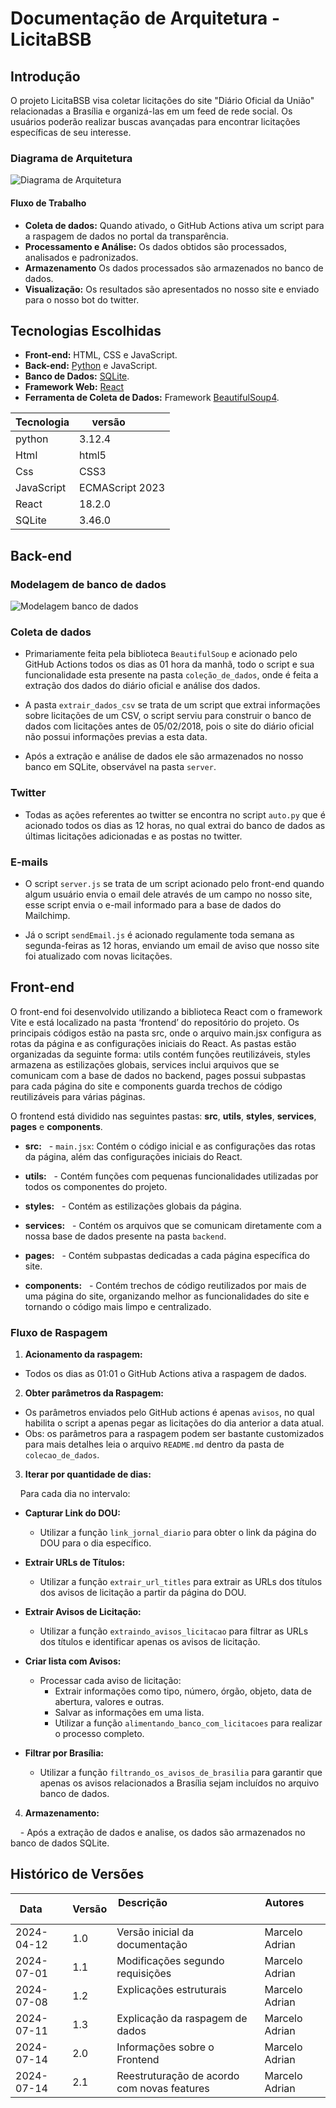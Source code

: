 # Documentação de Arquitetura - LicitaBSB

## Introdução

O projeto LicitaBSB visa coletar licitações do site "Diário Oficial da União" relacionadas a Brasília e organizá-las em um feed de rede social. Os usuários poderão realizar buscas avançadas para encontrar licitações específicas de seu interesse. 

### Diagrama de Arquitetura

![Diagrama de Arquitetura](Diagrama_vai.png)

#### Fluxo de Trabalho
- **Coleta de dados:** Quando ativado, o GitHub Actions ativa um script para a raspagem de dados no portal da transparência.
- **Processamento e Análise:** Os dados obtidos são processados, analisados e padronizados.
- **Armazenamento** Os dados processados são armazenados no banco de dados.
- **Visualização:** Os resultados são apresentados no nosso site e enviado para o nosso bot do twitter.

## Tecnologias Escolhidas

- **Front-end:** HTML, CSS e JavaScript.
- **Back-end:** [Python](https://www.python.org/) e JavaScript.
- **Banco de Dados:** [SQLite](https://www.sqlite.org/).
- **Framework Web:** [React](https://react.dev/)
- **Ferramenta de Coleta de Dados:** Framework [BeautifulSoup4](https://beautiful-soup-4.readthedocs.io/en/latest/).

| Tecnologia | versão          |
|------------|-----------------|
| python     | 3.12.4          |
| Html       | html5           |
| Css        | CSS3            |
| JavaScript | ECMAScript 2023 |
| React      | 18.2.0          |
| SQLite     | 3.46.0          |

## Back-end
### Modelagem de banco de dados

![Modelagem banco de dados](Modelagem_BD.png)
### Coleta de dados

- Primariamente feita pela biblioteca `BeautifulSoup` e acionado pelo GitHub Actions todos os dias as 01 hora da manhã, todo o script e sua funcionalidade esta presente na pasta `coleção_de_dados`, onde é feita a extração dos dados do diário oficial e análise dos dados.

- A pasta `extrair_dados_csv` se trata de um script que extrai informações sobre licitações de um CSV, o script serviu para construir o banco de dados com licitações antes de 05/02/2018, pois o site do diário oficial não possui informações previas a esta data.

- Após a extração e análise de dados ele são armazenados no nosso banco em SQLite, observável na pasta `server`.

### Twitter

- Todas as ações referentes ao twitter se encontra no script `auto.py` que é acionado todos os dias as 12 horas, no qual extrai do banco de dados as últimas licitações adicionadas e as postas no twitter.

### E-mails

- O script `server.js` se trata de um script acionado pelo front-end quando algum usuário envia o email dele através de um campo no nosso site, esse script envia o e-mail informado para a base de dados do Mailchimp.

- Já o script `sendEmail.js` é acionado regulamente toda semana as segunda-feiras as 12 horas, enviando um email de aviso que nosso site foi atualizado com novas licitações.

## Front-end

O front-end foi desenvolvido utilizando a biblioteca React com o framework Vite e está localizado na pasta ‘frontend’ do repositório do projeto. Os principais códigos estão na pasta src, onde o arquivo main.jsx configura as rotas da página e as configurações iniciais do React. As pastas estão organizadas da seguinte forma: utils contém funções reutilizáveis, styles armazena as estilizações globais, services inclui arquivos que se comunicam com a base de dados no backend, pages possui subpastas para cada página do site e components guarda trechos de código reutilizáveis para várias páginas.

O frontend está dividido nas seguintes pastas: **src**, **utils**, **styles**, **services**, **pages** e **components**.

- **src:**
  - `main.jsx`: Contém o código inicial e as configurações das rotas da página, além das configurações iniciais do React.

- **utils:**
  - Contém funções com pequenas funcionalidades utilizadas por todos os componentes do projeto.

- **styles:**
  - Contém as estilizações globais da página.

- **services:**
  - Contém os arquivos que se comunicam diretamente com a nossa base de dados presente na pasta `backend`.

- **pages:**
  - Contém subpastas dedicadas a cada página específica do site.

- **components:**
  - Contém trechos de código reutilizados por mais de uma página do site, organizando melhor as funcionalidades do site e tornando o código mais limpo e centralizado.

### Fluxo de Raspagem

1. **Acionamento da raspagem:**
- Todos os dias as 01:01 o GitHub Actions ativa a raspagem de dados.

2. **Obter parâmetros da Raspagem:**
- Os parâmetros enviados pelo GitHub actions é apenas `avisos`, no qual habilita o script a apenas pegar as licitações do dia anterior a data atual.
- Obs: os parâmetros para a raspagem podem ser bastante customizados para mais detalhes leia o arquivo `README.md` dentro da pasta de `colecao_de_dados`.

3. **Iterar por quantidade de dias:**

    Para cada dia no intervalo:
  
  - **Capturar Link do DOU:**
    - Utilizar a função `link_jornal_diario` para obter o link da página do DOU para o dia específico.

  - **Extrair URLs de Títulos:**
    - Utilizar a função `extrair_url_titles` para extrair as URLs dos títulos dos avisos de licitação a partir da página do DOU.

  - **Extrair Avisos de Licitação:**
    - Utilizar a função `extraindo_avisos_licitacao` para filtrar as URLs dos títulos e identificar apenas os avisos de licitação.

  - **Criar lista com Avisos:**
    - Processar cada aviso de licitação:
      - Extrair informações como tipo, número, órgão, objeto, data de abertura, valores e outras.
      - Salvar as informações em uma lista.
      - Utilizar a função `alimentando_banco_com_licitacoes` para realizar o processo completo.

  - **Filtrar por Brasília:**
    - Utilizar a função `filtrando_os_avisos_de_brasilia` para garantir que apenas os avisos relacionados a Brasília sejam incluídos no arquivo banco de dados.

4. **Armazenamento:**

    - Após a extração de dados e analise, os dados são armazenados no banco de dados SQLite.


## Histórico de Versões

| Data       | Versão | Descrição                                   | Autores         |
|------------|--------|---------------------------------------------|-----------------|
| 2024-04-12 | 1.0    | Versão inicial da documentação              | Marcelo Adrian  |
| 2024-07-01 | 1.1    | Modificações segundo requisições            | Marcelo Adrian  |
| 2024-07-08 | 1.2    | Explicações estruturais                     | Marcelo Adrian  |
| 2024-07-11 | 1.3    | Explicação da raspagem de dados             | Marcelo Adrian  |
| 2024-07-14 | 2.0    | Informações sobre o Frontend                | Marcelo Adrian  |
| 2024-07-14 | 2.1    | Reestruturação de acordo com novas features | Marcelo Adrian  |

